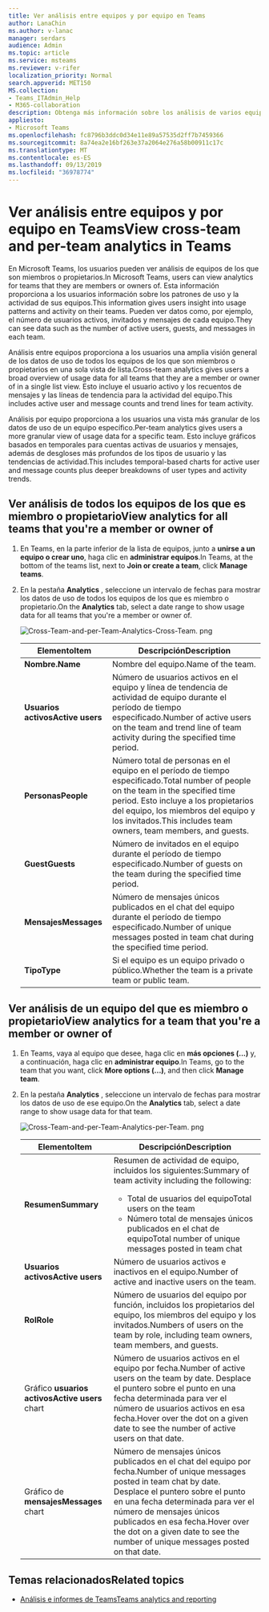 ```yaml
---
title: Ver análisis entre equipos y por equipo en Teams
author: LanaChin
ms.author: v-lanac
manager: serdars
audience: Admin
ms.topic: article
ms.service: msteams
ms.reviewer: v-rifer
localization_priority: Normal
search.appverid: MET150
MS.collection:
- Teams_ITAdmin_Help
- M365-collaboration
description: Obtenga más información sobre los análisis de varios equipos y los análisis por equipo, lo que permite a los usuarios ver los datos de uso de los equipos de los que son miembros.
appliesto:
- Microsoft Teams
ms.openlocfilehash: fc8796b3ddc0d34e11e89a57535d2ff7b7459366
ms.sourcegitcommit: 8a74ea2e16bf263e37a2064e276a58b00911c17c
ms.translationtype: MT
ms.contentlocale: es-ES
ms.lasthandoff: 09/13/2019
ms.locfileid: "36978774"
---
```

# <a name="view-cross-team-and-per-team-analytics-in-teams"></a><span data-ttu-id="b8618-103">Ver análisis entre equipos y por equipo en Teams</span><span class="sxs-lookup"><span data-stu-id="b8618-103">View cross-team and per-team analytics in Teams</span></span>

<span data-ttu-id="b8618-104">En Microsoft Teams, los usuarios pueden ver análisis de equipos de los que son miembros o propietarios.</span><span class="sxs-lookup"><span data-stu-id="b8618-104">In Microsoft Teams, users can view analytics for teams that they are members or owners of.</span></span> <span data-ttu-id="b8618-105">Esta información proporciona a los usuarios información sobre los patrones de uso y la actividad de sus equipos.</span><span class="sxs-lookup"><span data-stu-id="b8618-105">This information gives users insight into usage patterns and activity on their teams.</span></span> <span data-ttu-id="b8618-106">Pueden ver datos como, por ejemplo, el número de usuarios activos, invitados y mensajes de cada equipo.</span><span class="sxs-lookup"><span data-stu-id="b8618-106">They can see data such as the number of active users, guests, and messages in each team.</span></span>

<span data-ttu-id="b8618-107">Análisis entre equipos proporciona a los usuarios una amplia visión general de los datos de uso de todos los equipos de los que son miembros o propietarios en una sola vista de lista.</span><span class="sxs-lookup"><span data-stu-id="b8618-107">Cross-team analytics gives users a broad overview of usage data for all teams that they are a member or owner of in a single list view.</span></span> <span data-ttu-id="b8618-108">Esto incluye el usuario activo y los recuentos de mensajes y las líneas de tendencia para la actividad del equipo.</span><span class="sxs-lookup"><span data-stu-id="b8618-108">This includes active user and message counts and trend lines for team activity.</span></span>  

<span data-ttu-id="b8618-109">Análisis por equipo proporciona a los usuarios una vista más granular de los datos de uso de un equipo específico.</span><span class="sxs-lookup"><span data-stu-id="b8618-109">Per-team analytics gives users a more granular view of usage data for a specific team.</span></span> <span data-ttu-id="b8618-110">Esto incluye gráficos basados en temporales para cuentas activas de usuarios y mensajes, además de desgloses más profundos de los tipos de usuario y las tendencias de actividad.</span><span class="sxs-lookup"><span data-stu-id="b8618-110">This includes temporal-based charts for active user and message counts plus deeper breakdowns of user types and activity trends.</span></span>

## <a name="view-analytics-for-all-teams-that-youre-a-member-or-owner-of"></a><span data-ttu-id="b8618-111">Ver análisis de todos los equipos de los que es miembro o propietario</span><span class="sxs-lookup"><span data-stu-id="b8618-111">View analytics for all teams that you're a member or owner of</span></span>

1. <span data-ttu-id="b8618-112">En Teams, en la parte inferior de la lista de equipos, junto a **unirse a un equipo o crear uno**, haga clic en **administrar equipos**.</span><span class="sxs-lookup"><span data-stu-id="b8618-112">In Teams, at the bottom of the teams list, next to **Join or create a team**, click **Manage teams**.</span></span>
2. <span data-ttu-id="b8618-113">En la pestaña **Analytics** , seleccione un intervalo de fechas para mostrar los datos de uso de todos los equipos de los que es miembro o propietario.</span><span class="sxs-lookup"><span data-stu-id="b8618-113">On the **Analytics** tab, select a date range to show usage data for all teams that you're a member or owner of.</span></span>

    ![Cross-Team-and-per-Team-Analytics-Cross-Team. png](../media/cross-team-and-per-team-analytics-cross-team.png)

    |<span data-ttu-id="b8618-115">Elemento</span><span class="sxs-lookup"><span data-stu-id="b8618-115">Item</span></span> |<span data-ttu-id="b8618-116">Descripción</span><span class="sxs-lookup"><span data-stu-id="b8618-116">Description</span></span>  |
    |--------|-------------|
    |<span data-ttu-id="b8618-117">**Nombre.**</span><span class="sxs-lookup"><span data-stu-id="b8618-117">**Name**</span></span>   |<span data-ttu-id="b8618-118">Nombre del equipo.</span><span class="sxs-lookup"><span data-stu-id="b8618-118">Name of the team.</span></span> |
    |<span data-ttu-id="b8618-119">**Usuarios activos**</span><span class="sxs-lookup"><span data-stu-id="b8618-119">**Active users**</span></span>   |<span data-ttu-id="b8618-120">Número de usuarios activos en el equipo y línea de tendencia de actividad de equipo durante el período de tiempo especificado.</span><span class="sxs-lookup"><span data-stu-id="b8618-120">Number of active users on the team and trend line of team activity during the specified time period.</span></span>
    |<span data-ttu-id="b8618-121">**Personas**</span><span class="sxs-lookup"><span data-stu-id="b8618-121">**People**</span></span>   |<span data-ttu-id="b8618-122">Número total de personas en el equipo en el período de tiempo especificado.</span><span class="sxs-lookup"><span data-stu-id="b8618-122">Total number of people on the team in the specified time period.</span></span> <span data-ttu-id="b8618-123">Esto incluye a los propietarios del equipo, los miembros del equipo y los invitados.</span><span class="sxs-lookup"><span data-stu-id="b8618-123">This includes team owners, team members, and guests.</span></span>|
    |<span data-ttu-id="b8618-124">**Guest**</span><span class="sxs-lookup"><span data-stu-id="b8618-124">**Guests**</span></span>   |<span data-ttu-id="b8618-125">Número de invitados en el equipo durante el período de tiempo especificado.</span><span class="sxs-lookup"><span data-stu-id="b8618-125">Number of guests on the team during the specified time period.</span></span> |
    |<span data-ttu-id="b8618-126">**Mensajes**</span><span class="sxs-lookup"><span data-stu-id="b8618-126">**Messages**</span></span>   |<span data-ttu-id="b8618-127">Número de mensajes únicos publicados en el chat del equipo durante el período de tiempo especificado.</span><span class="sxs-lookup"><span data-stu-id="b8618-127">Number of unique messages posted in team chat during the specified time period.</span></span> |
    |<span data-ttu-id="b8618-128">**Tipo**</span><span class="sxs-lookup"><span data-stu-id="b8618-128">**Type**</span></span>   |<span data-ttu-id="b8618-129">Si el equipo es un equipo privado o público.</span><span class="sxs-lookup"><span data-stu-id="b8618-129">Whether the team is a private team or public team.</span></span>|

## <a name="view-analytics-for-a-team-that-youre-a-member-or-owner-of"></a><span data-ttu-id="b8618-130">Ver análisis de un equipo del que es miembro o propietario</span><span class="sxs-lookup"><span data-stu-id="b8618-130">View analytics for a team that you're a member or owner of</span></span>

1. <span data-ttu-id="b8618-131">En Teams, vaya al equipo que desee, haga clic en **más opciones (...)** y, a continuación, haga clic en **administrar equipo**.</span><span class="sxs-lookup"><span data-stu-id="b8618-131">In Teams, go to the team that you want, click **More options (...)**, and then click **Manage team**.</span></span>  
2. <span data-ttu-id="b8618-132">En la pestaña **Analytics** , seleccione un intervalo de fechas para mostrar los datos de uso de ese equipo.</span><span class="sxs-lookup"><span data-stu-id="b8618-132">On the **Analytics** tab, select a date range to show usage data for that team.</span></span>  

    ![Cross-Team-and-per-Team-Analytics-per-Team. png](../media/cross-team-and-per-team-analytics-per-team.png)

    |<span data-ttu-id="b8618-134">Elemento</span><span class="sxs-lookup"><span data-stu-id="b8618-134">Item</span></span> |<span data-ttu-id="b8618-135">Descripción</span><span class="sxs-lookup"><span data-stu-id="b8618-135">Description</span></span>  |
    |--------|-------------|
    |<span data-ttu-id="b8618-136">**Resumen**</span><span class="sxs-lookup"><span data-stu-id="b8618-136">**Summary**</span></span>   |<span data-ttu-id="b8618-137">Resumen de actividad de equipo, incluidos los siguientes:</span><span class="sxs-lookup"><span data-stu-id="b8618-137">Summary of team activity including the following:</span></span><ul><li><span data-ttu-id="b8618-138">Total de usuarios del equipo</span><span class="sxs-lookup"><span data-stu-id="b8618-138">Total users on the team</span></span></li> <li> <span data-ttu-id="b8618-139">Número total de mensajes únicos publicados en el chat de equipo</span><span class="sxs-lookup"><span data-stu-id="b8618-139">Total number of unique messages posted in team chat</span></span> </li> </ul> |
    |<span data-ttu-id="b8618-140">**Usuarios activos**</span><span class="sxs-lookup"><span data-stu-id="b8618-140">**Active users**</span></span>   |<span data-ttu-id="b8618-141">Número de usuarios activos e inactivos en el equipo.</span><span class="sxs-lookup"><span data-stu-id="b8618-141">Number of active and inactive users on the team.</span></span>|
    |<span data-ttu-id="b8618-142">**Rol**</span><span class="sxs-lookup"><span data-stu-id="b8618-142">**Role**</span></span>   |<span data-ttu-id="b8618-143">Número de usuarios del equipo por función, incluidos los propietarios del equipo, los miembros del equipo y los invitados.</span><span class="sxs-lookup"><span data-stu-id="b8618-143">Numbers of users on the team by role, including team owners, team members, and guests.</span></span>|
    |<span data-ttu-id="b8618-144">Gráfico **usuarios activos**</span><span class="sxs-lookup"><span data-stu-id="b8618-144">**Active users** chart</span></span>  |<span data-ttu-id="b8618-145">Número de usuarios activos en el equipo por fecha.</span><span class="sxs-lookup"><span data-stu-id="b8618-145">Number of active users on the team by date.</span></span> <span data-ttu-id="b8618-146">Desplace el puntero sobre el punto en una fecha determinada para ver el número de usuarios activos en esa fecha.</span><span class="sxs-lookup"><span data-stu-id="b8618-146">Hover over the dot on a given date to see the number of active users on that date.</span></span>|
    |<span data-ttu-id="b8618-147">Gráfico de **mensajes**</span><span class="sxs-lookup"><span data-stu-id="b8618-147">**Messages** chart</span></span>  |<span data-ttu-id="b8618-148">Número de mensajes únicos publicados en el chat del equipo por fecha.</span><span class="sxs-lookup"><span data-stu-id="b8618-148">Number of unique messages posted in team chat by date.</span></span> <span data-ttu-id="b8618-149">Desplace el puntero sobre el punto en una fecha determinada para ver el número de mensajes únicos publicados en esa fecha.</span><span class="sxs-lookup"><span data-stu-id="b8618-149">Hover over the dot on a given date to see the number of unique messages posted on that date.</span></span>|

## <a name="related-topics"></a><span data-ttu-id="b8618-150">Temas relacionados</span><span class="sxs-lookup"><span data-stu-id="b8618-150">Related topics</span></span>

- [<span data-ttu-id="b8618-151">Análisis e informes de Teams</span><span class="sxs-lookup"><span data-stu-id="b8618-151">Teams analytics and reporting</span></span>](teams-reporting-reference.md)
